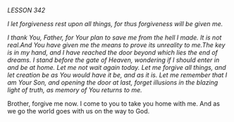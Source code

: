 *LESSON 342*

*I let forgiveness rest upon all things, for thus forgiveness will be given me.*

_I thank You, Father, for Your plan to save me from the hell I made. It is not real.And You have given me the means to prove its unreality to me.The key is in my hand, and I have reached the door beyond which lies the end of dreams. I stand before the gate of Heaven, wondering if I should enter in and be at home. Let me not wait again today. Let me forgive all things, and let creation be as You would have it be, and as it is. Let me remember that I am Your Son, and opening the door at last, forget illusions in the blazing light of truth, as memory of You returns to me._

Brother, forgive me now. I come to you to take you home with me. And as we go the world goes with us on the way to God.